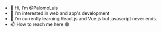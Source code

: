 - 👋 Hi, I’m @PalomoLuis
- 👀 I’m interested in web and app's development
- 🌱 I’m currently learning React.js and Vue.js but javascript never ends.
- 📫 How to reach me here 😁

<!---
PalomoLuis/PalomoLuis is a ✨ special ✨ repository because its `README.md` (this file) appears on your GitHub profile.
You can click the Preview link to take a look at your changes.
--->
